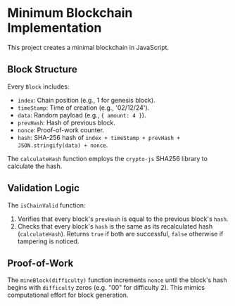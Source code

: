 # Minimum Blockchain Implementation

This project creates a minimal blockchain in JavaScript.

## Block Structure
Every `Block` includes:
- `index`: Chain position (e.g., 1 for genesis block).
- `timeStamp`: Time of creation (e.g., '02/12/24').
- `data`: Random payload (e.g., `{ amount: 4 }`).
- `prevHash`: Hash of previous block.
- `nonce`: Proof-of-work counter.
- `hash`: SHA-256 hash of `index + timeStamp + prevHash + JSON.stringify(data) + nonce`.

The `calculateHash` function employs the `crypto-js` SHA256 library to calculate the hash.

## Validation Logic
The `isChainValid` function:
1. Verifies that every block's `prevHash` is equal to the previous block's `hash`.
2. Checks that every block's `hash` is the same as its recalculated hash (`calculateHash`).
Returns `true` if both are successful, `false` otherwise if tampering is noticed.

## Proof-of-Work
The `mineBlock(difficulty)` function increments `nonce` until the block's hash begins with `difficulty` zeros (e.g. "00" for difficulty 2). This mimics computational effort for block generation.



